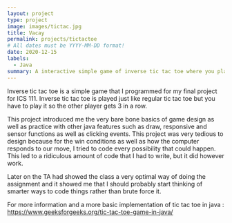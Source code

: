 ```yaml
---
layout: project
type: project
image: images/tictac.jpg
title: Vacay
permalink: projects/tictactoe
# All dates must be YYYY-MM-DD format!
date: 2020-12-15
labels:
  - Java
summary: A interactive simple game of inverse tic tac toe where you play against the computer. 
---
```


Inverse tic tac toe is a simple game that I programmed for my final project for ICS 111. Inverse tic tac toe is played just like regular tic tac toe but you have to play it so the other player gets 3 in a row. 

This project introduced me the very bare bone basics of game design as well as practice with other java features such as draw, responsive and sensor functions as well as clicking events. This project was very tedious to design because for the win conditions as well as how the computer responds to our move, I tried to code every possibility that could happen. This led to a ridiculous amount of code that I had to write, but it did however work. 

Later on the TA had showed the class a very optimal way of doing the assignment and it showed me that I should probably start thinking of smarter ways to code things rather than brute force it.

For more information and a more basic implementation of tic tac toe in java : https://www.geeksforgeeks.org/tic-tac-toe-game-in-java/

